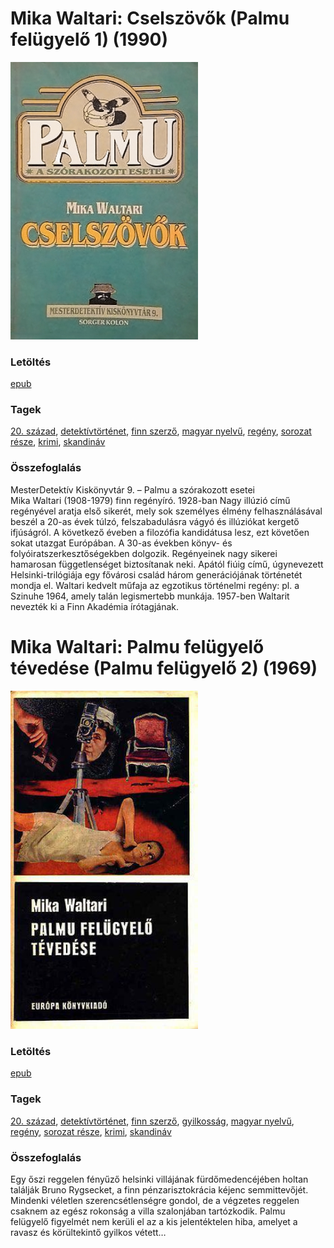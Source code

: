 # <a name="id_679">Mika Waltari: Cselszövők (Palmu felügyelő 1) (1990)</a>
<img src="https://github.com/BercziSandor/calibre_lib/raw/main/libs/main/Mika%20Waltari/Cselszovok%20%28679%29/cover.jpg" alt="cover" width="300"/>

### Letöltés
[epub](https://github.com/BercziSandor/calibre_lib/raw/main/libs/main/Mika%20Waltari/Cselszovok%20%28679%29/Cselszovok%20-%20Mika%20Waltari.epub)

### Tagek
[20. század](https://github.com/berczisandor/calibre_lib/blob/main/libs/main/tags/20.%20sz%c3%a1zad.md), [detektívtörténet](https://github.com/berczisandor/calibre_lib/blob/main/libs/main/tags/detekt%c3%advt%c3%b6rt%c3%a9net.md), [finn szerző](https://github.com/berczisandor/calibre_lib/blob/main/libs/main/tags/finn%20szerz%c5%91.md), [magyar nyelvű](https://github.com/berczisandor/calibre_lib/blob/main/libs/main/tags/magyar%20nyelv%c5%b1.md), [regény](https://github.com/berczisandor/calibre_lib/blob/main/libs/main/tags/reg%c3%a9ny.md), [sorozat része](https://github.com/berczisandor/calibre_lib/blob/main/libs/main/tags/sorozat%20r%c3%a9sze.md), [krimi](https://github.com/berczisandor/calibre_lib/blob/main/libs/main/tags/krimi.md), [skandináv](https://github.com/berczisandor/calibre_lib/blob/main/libs/main/tags/skandin%c3%a1v.md)

### Összefoglalás
<div>
<p>MesterDetektív Kiskönyvtár 9. – Palmu a szórakozott esetei<br>Mika Waltari (1908-1979) finn regényíró. 1928-ban Nagy illúzió című regényével aratja első sikerét, mely sok személyes élmény felhasználásával beszél a 20-as évek túlzó, felszabadulásra vágyó és illúziókat kergető ifjúságról. A következő éveben a filozófia kandidátusa lesz, ezt követően sokat utazgat Európában. A 30-as években könyv- és folyóiratszerkesztőségekben dolgozik. Regényeinek nagy sikerei hamarosan függetlenséget biztosítanak neki. Apától fiúig című, úgynevezett Helsinki-trilógiája egy fővárosi család három generációjának történetét mondja el. Waltari kedvelt műfaja az egzotikus történelmi regény: pl. a Szinuhe 1964, amely talán legismertebb munkája. 1957-ben Waltarit nevezték ki a Finn Akadémia írótagjának.</p></div>


# <a name="id_685">Mika Waltari: Palmu felügyelő tévedése (Palmu felügyelő 2) (1969)</a>
<img src="https://github.com/BercziSandor/calibre_lib/raw/main/libs/main/Mika%20Waltari/Palmu%20felugyelo%20tevedese%20%28685%29/cover.jpg" alt="cover" width="300"/>

### Letöltés
[epub](https://github.com/BercziSandor/calibre_lib/raw/main/libs/main/Mika%20Waltari/Palmu%20felugyelo%20tevedese%20%28685%29/Palmu%20felugyelo%20tevedese%20-%20Mika%20Waltari.epub)

### Tagek
[20. század](https://github.com/berczisandor/calibre_lib/blob/main/libs/main/tags/20.%20sz%c3%a1zad.md), [detektívtörténet](https://github.com/berczisandor/calibre_lib/blob/main/libs/main/tags/detekt%c3%advt%c3%b6rt%c3%a9net.md), [finn szerző](https://github.com/berczisandor/calibre_lib/blob/main/libs/main/tags/finn%20szerz%c5%91.md), [gyilkosság](https://github.com/berczisandor/calibre_lib/blob/main/libs/main/tags/gyilkoss%c3%a1g.md), [magyar nyelvű](https://github.com/berczisandor/calibre_lib/blob/main/libs/main/tags/magyar%20nyelv%c5%b1.md), [regény](https://github.com/berczisandor/calibre_lib/blob/main/libs/main/tags/reg%c3%a9ny.md), [sorozat része](https://github.com/berczisandor/calibre_lib/blob/main/libs/main/tags/sorozat%20r%c3%a9sze.md), [krimi](https://github.com/berczisandor/calibre_lib/blob/main/libs/main/tags/krimi.md), [skandináv](https://github.com/berczisandor/calibre_lib/blob/main/libs/main/tags/skandin%c3%a1v.md)

### Összefoglalás
<div>
<p>Egy őszi reggelen fényűző helsinki villájának fürdőmedencéjében holtan találják Bruno Rygsecket, a finn pénzarisztokrácia kéjenc semmittevőjét. Mindenki véletlen szerencsétlenségre gondol, de a végzetes reggelen csaknem az egész rokonság a villa szalonjában tartózkodik. Palmu felügyelő figyelmét nem kerüli el az a kis jelentéktelen hiba, amelyet a ravasz és körültekintő gyilkos vétett…</p></div>



